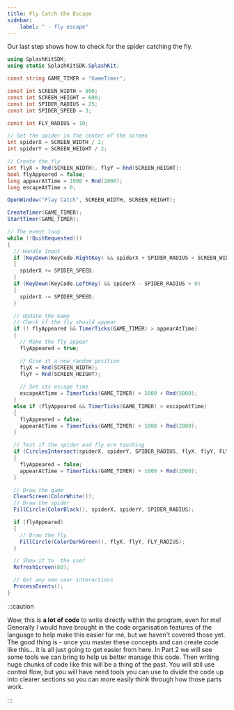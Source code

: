 ```yaml
---
title: Fly Catch the Escape
sidebar:
    label: " - fly escape"
---
```


Our last step shows how to check for the spider catching the fly.

```csharp
using SplashKitSDK;
using static SplashKitSDK.SplashKit;

const string GAME_TIMER = "GameTimer";

const int SCREEN_WIDTH = 800;
const int SCREEN_HEIGHT = 600;
const int SPIDER_RADIUS = 25;
const int SPIDER_SPEED = 3;

const int FLY_RADIUS = 10;

// Set the spider in the center of the screen
int spiderX = SCREEN_WIDTH / 2;
int spiderY = SCREEN_HEIGHT / 2;

// Create the fly
int flyX = Rnd(SCREEN_WIDTH), flyY = Rnd(SCREEN_HEIGHT);
bool flyAppeared = false;
long appearAtTime = 1000 + Rnd(2000);
long escapeAtTime = 0;

OpenWindow("Flay Catch", SCREEN_WIDTH, SCREEN_HEIGHT);

CreateTimer(GAME_TIMER);
StartTimer(GAME_TIMER);

// The event loop
while (!QuitRequested())
{
  // Handle Input
  if (KeyDown(KeyCode.RightKey) && spiderX + SPIDER_RADIUS < SCREEN_WIDTH)
  {
    spiderX += SPIDER_SPEED;
  }
  if (KeyDown(KeyCode.LeftKey) && spiderX - SPIDER_RADIUS > 0)
  {
    spiderX -= SPIDER_SPEED;
  }

  // Update the Game
  // Check if the fly should appear
  if (! flyAppeared && TimerTicks(GAME_TIMER) > appearAtTime)
  {
    // Make the fly appear
    flyAppeared = true;

    // Give it a new random position
    flyX = Rnd(SCREEN_WIDTH);
    flyY = Rnd(SCREEN_HEIGHT);
    
    // Set its escape time
    escapeAtTime = TimerTicks(GAME_TIMER) + 2000 + Rnd(5000);
  }
  else if (flyAppeared && TimerTicks(GAME_TIMER) > escapeAtTime)
  {
    flyAppeared = false;
    appearAtTime = TimerTicks(GAME_TIMER) + 1000 + Rnd(2000);
  }

  // Test if the spider and fly are touching
  if (CirclesIntersect(spiderX, spiderY, SPIDER_RADIUS, flyX, flyY, FLY_RADIUS))
  {
    flyAppeared = false;
    appearAtTime = TimerTicks(GAME_TIMER) + 1000 + Rnd(2000);
  }

  // Draw the game
  ClearScreen(ColorWhite());
  // Draw the spider
  FillCircle(ColorBlack(), spiderX, spiderY, SPIDER_RADIUS);

  if (flyAppeared)
  {
    // Draw the fly
    FillCircle(ColorDarkGreen(), flyX, flyY, FLY_RADIUS);
  }

  // Show it to  the user
  RefreshScreen(60);

  // Get any new user interactions
  ProcessEvents();
}
```

:::caution

Wow, this is **a lot of code** to write directly within the program, even for me! Generally I would have brought in the code organisation features of the language to help make this easier for me, but we haven't covered those yet. The good thing is - once you master these concepts and can create code like this... it is all just going to get easier from here. In Part 2 we will see some tools we can bring to help us better manage this code. Then writing huge chunks of code like this will be a thing of the past. You will still use control flow, but you will have need tools you can use to divide the code up into clearer sections so you can more easily think through how those parts work.

:::
